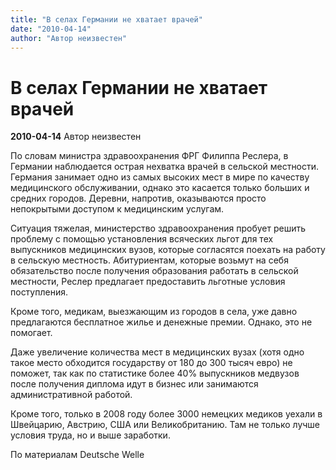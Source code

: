 ```yaml
---
title: "В селах Германии не хватает врачей"
date: "2010-04-14"
author: "Автор неизвестен"
---
```


# В селах Германии не хватает врачей

**2010-04-14** Автор неизвестен

По словам министра здравоохранения ФРГ Филиппа Реслера, в Германии наблюдается острая нехватка врачей в сельской местности. Германия занимает одно из самых высоких мест в мире по качеству медицинского обслуживании, однако это касается только больших и средних городов. Деревни, напротив, оказываются просто непокрытыми доступом к медицинским услугам.

Ситуация тяжелая, министерство здравоохранения пробует решить проблему с помощью установления всяческих льгот для тех выпускников медицинских вузов, которые согласятся поехать на работу в сельскую местность. Абитуриентам, которые возьмут на себя обязательство после получения образования работать в сельской местности, Реслер предлагает предоставить льготные условия поступления.

Кроме того, медикам, выезжающим из городов в села, уже давно предлагаются бесплатное жилье и денежные премии. Однако, это не помогает.

Даже увеличение количества мест в медицинских вузах (хотя одно такое место обходится государству от 180 до 300 тысяч евро) не поможет, так как по статистике более 40% выпускников медвузов после получения диплома идут в бизнес или занимаются административной работой.

Кроме того, только в 2008 году более 3000 немецких медиков уехали в Швейцарию, Австрию, США или Великобританию. Там не только лучше условия труда, но и выше заработки.

По материалам Deutsche Welle